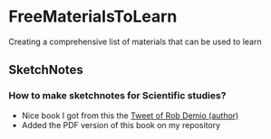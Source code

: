 # FreeMaterialsToLearn

Creating a comprehensive list of materials that can be used to learn

## SketchNotes

### How to make sketchnotes for Scientific studies? 
* Nice book I got from this the [Tweet of Rob Demio (author)](https://twitter.com/Rob_Dimeo/status/1396970462102663182?s=20)
* Added the PDF version of this book on my repository
